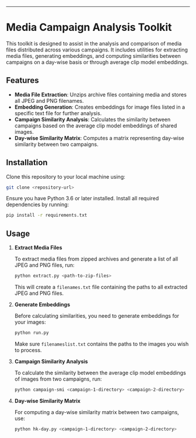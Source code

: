 
---

# Media Campaign Analysis Toolkit

This toolkit is designed to assist in the analysis and comparison of media files distributed across various campaigns. It includes utilities for extracting media files, generating embeddings, and computing similarities between campaigns on a day-wise basis or through average clip model embeddings.

## Features

- **Media File Extraction**: Unzips archive files containing media and stores all JPEG and PNG filenames.
- **Embedding Generation**: Creates embeddings for image files listed in a specific text file for further analysis.
- **Campaign Similarity Analysis**: Calculates the similarity between campaigns based on the average clip model embeddings of shared images.
- **Day-wise Similarity Matrix**: Computes a matrix representing day-wise similarity between two campaigns.

## Installation

Clone this repository to your local machine using:

```sh
git clone <repository-url>
```

Ensure you have Python 3.6 or later installed. Install all required dependencies by running:

```sh
pip install -r requirements.txt
```

## Usage

1. **Extract Media Files**

   To extract media files from zipped archives and generate a list of all JPEG and PNG files, run:

   ```sh
   python extract.py <path-to-zip-files>
   ```

   This will create a `filenames.txt` file containing the paths to all extracted JPEG and PNG files.

2. **Generate Embeddings**

   Before calculating similarities, you need to generate embeddings for your images:

   ```sh
   python run.py
   ```

   Make sure `filenameslist.txt` contains the paths to the images you wish to process.

3. **Campaign Similarity Analysis**

   To calculate the similarity between the average clip model embeddings of images from two campaigns, run:

   ```sh
   python campaign-smi <campaign-1-directory> <campaign-2-directory>
   ```

4. **Day-wise Similarity Matrix**

   For computing a day-wise similarity matrix between two campaigns, use:

   ```sh
   python hk-day.py <campaign-1-directory> <campaign-2-directory>
   ```
